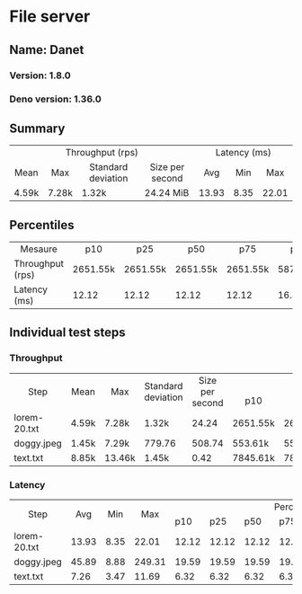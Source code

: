 # File server
## Name: Danet 

### Version: 1.8.0
### Deno version: 1.36.0

## Summary
<table>
<tr>
    <td align="center" colspan="4">Throughput (rps)</td>
    <td align="center" colspan="3">Latency (ms)</td>
</tr>
<tr>
    <td align="center">Mean</td>
    <td align="center">Max</td>
    <td align="center">Standard deviation</td>
    <td align="center">Size per second</td>
    <td align="center">Avg</td>
    <td align="center">Min</td>
    <td align="center">Max</td>
</tr>
<tr>
    <td>4.59k</td>
    <td>7.28k</td>
    <td>1.32k</td>
    <td>24.24 MiB</td>
    <td>13.93</td>
    <td>8.35</td>
    <td>22.01</td>
</tr>
</table>

## Percentiles

<table>
<tr>
  <td align="center">Mesaure</td>
  <td align="center">p10</td>
  <td align="center">p25</td>
  <td align="center">p50</td>
  <td align="center">p75</td>
  <td align="center">p90</td>
  <td align="center">p95</td>
  <td align="center">p99</td>
</tr>
<tr>
  <td>Throughput (rps)</td>
  <td>2651.55k</td>
  <td>2651.55k</td>
  <td>2651.55k</td>
  <td>2651.55k</td>
  <td>5873.32k</td>
  <td>6223.24k</td>
  <td>7178.44k</td>
</tr>
<tr>
  <td>Latency (ms)</td>
  <td>12.12</td>
  <td>12.12</td>
  <td>12.12</td>
  <td>12.12</td>
  <td>16.40</td>
  <td>16.62</td>
  <td>17.10</td>
</tr>
</table>

## Individual test steps

### Throughput

<table>
<tr>
  <td align="center" rowspan="2">Step</td>
  <td align="center" rowspan="2">Mean</td>
  <td align="center" rowspan="2">Max</td>
  <td align="center" rowspan="2">Standard deviation</td>
  <td align="center" rowspan="2">Size per second</td>
  <td align="center" colspan="7">Percentiles</td>
</tr>
<tr>
  <!-- still Step -->
  <!-- still Mean -->
  <!-- still Max -->
  <!-- still Standard deviation -->
  <!-- still Size per second -->
  <td align="center">p10</td>
  <td align="center">p25</td>
  <td align="center">p50</td>
  <td align="center">p75</td>
  <td align="center">p90</td>
  <td align="center">p95</td>
  <td align="center">p99</td>
</tr>
<tr>
  <td>lorem-20.txt</td>
  <td>4.59k</td>
  <td>7.28k</td>
  <td>1.32k</td>
  <td>24.24</td>
  <td>2651.55k</td>
  <td>2651.55k</td>
  <td>2651.55k</td>
  <td>2651.55k</td>
  <td>5873.32k</td>
  <td>6223.24k</td>
  <td>7178.44k</td>
</tr><tr>
  <td>doggy.jpeg</td>
  <td>1.45k</td>
  <td>7.29k</td>
  <td>779.76</td>
  <td>508.74</td>
  <td>553.61k</td>
  <td>553.61k</td>
  <td>553.61k</td>
  <td>553.61k</td>
  <td>2248.72k</td>
  <td>2542.36k</td>
  <td>3710.32k</td>
</tr><tr>
  <td>text.txt</td>
  <td>8.85k</td>
  <td>13.46k</td>
  <td>1.45k</td>
  <td>0.42</td>
  <td>7845.61k</td>
  <td>7845.61k</td>
  <td>7845.61k</td>
  <td>7845.61k</td>
  <td>9943.48k</td>
  <td>10204.56k</td>
  <td>13038.57k</td>
</tr></table>

### Latency

<table>
<tr>
  <td align="center" rowspan="2">Step</td>
  <td align="center" rowspan="2">Avg</td>
  <td align="center" rowspan="2">Min</td>
  <td align="center" rowspan="2">Max</td>
  <td align="center" colspan="7">Percentiles</td>
</tr>
<tr>
  <!-- still Avg -->
  <!-- still Min -->
  <!-- still Max -->
  <td>p10</td>
  <td>p25</td>
  <td>p50</td>
  <td>p75</td>
  <td>p90</td>
  <td>p95</td>
  <td>p99</td>
</tr>
<tr>
  <td>lorem-20.txt</td>
  <td>13.93</td>
  <td>8.35</td>
  <td>22.01</td>
  <td>12.12</td>
  <td>12.12</td>
  <td>12.12</td>
  <td>12.12</td>
  <td>16.40</td>
  <td>16.62</td>
  <td>17.10</td>
</tr><tr>
  <td>doggy.jpeg</td>
  <td>45.89</td>
  <td>8.88</td>
  <td>249.31</td>
  <td>19.59</td>
  <td>19.59</td>
  <td>19.59</td>
  <td>19.59</td>
  <td>97.12</td>
  <td>124.91</td>
  <td>175.46</td>
</tr><tr>
  <td>text.txt</td>
  <td>7.26</td>
  <td>3.47</td>
  <td>11.69</td>
  <td>6.32</td>
  <td>6.32</td>
  <td>6.32</td>
  <td>6.32</td>
  <td>8.04</td>
  <td>8.25</td>
  <td>11.18</td>
</tr></table>